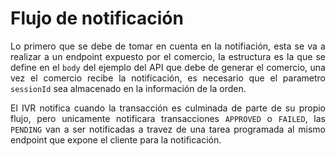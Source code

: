 # Flujo de notificación

<div style="text-align: justify">

Lo primero que se debe de tomar en cuenta en la notifiación, esta se va a realizar a un endpoint expuesto por el comercio, la estructura es la que se define en el `body` del ejemplo del API que debe de generar el comercio, una vez el comercio recibe la notificación, es necesario que el parametro `sessionId` sea almacenado en la información de la orden.

El IVR notifica cuando la transacción es culminada de parte de su propio flujo, pero unicamente notificara transacciones `APPROVED` o `FAILED`, las `PENDING` van a ser notificadas a travez de una tarea programada al mismo endpoint que expone el cliente para la notificación.

<!-- Agregar modelo de flujo aca!  -->

</div>
